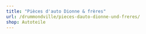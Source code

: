 ```yaml
---
title: "Pièces d'auto Dionne & frères"
url: /drummondville/pieces-dauto-dionne-und-freres/
shop: Autoteile
---
```

